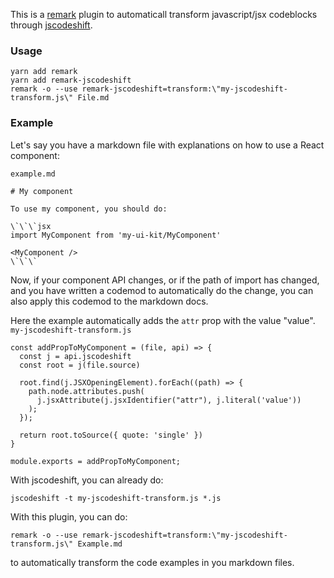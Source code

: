This is a [remark][] plugin to automaticall transform javascript/jsx
codeblocks through [jscodeshift][].

### Usage

```
yarn add remark
yarn add remark-jscodeshift
remark -o --use remark-jscodeshift=transform:\"my-jscodeshift-transform.js\" File.md
```

### Example

Let's say you have a markdown file with explanations on how to use a React component:

`example.md`

```
# My component

To use my component, you should do:

\`\`\`jsx
import MyComponent from 'my-ui-kit/MyComponent'

<MyComponent />
\`\`\`
```

Now, if your component API changes, or if the path of import has changed, and you
have written a codemod to automatically do the change, you can also apply this
codemod to the markdown docs.

Here the example automatically adds the `attr` prop with the value "value".
`my-jscodeshift-transform.js`

```
const addPropToMyComponent = (file, api) => {
  const j = api.jscodeshift
  const root = j(file.source)

  root.find(j.JSXOpeningElement).forEach((path) => {
    path.node.attributes.push(
      j.jsxAttribute(j.jsxIdentifier("attr"), j.literal('value'))
    );
  });

  return root.toSource({ quote: 'single' })
}

module.exports = addPropToMyComponent;
```

With jscodeshift, you can already do:

```
jscodeshift -t my-jscodeshift-transform.js *.js
```

With this plugin, you can do:

```
remark -o --use remark-jscodeshift=transform:\"my-jscodeshift-transform.js\" Example.md
```

to automatically transform the code examples in you markdown files.



[remark]: https://github.com/remarkjs/remark
[jscodeshift]: https://github.com/facebook/jscodeshift
